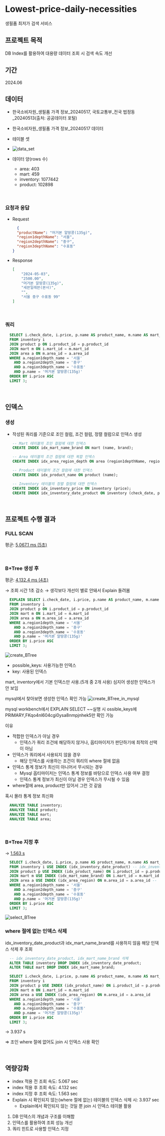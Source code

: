 
# Lowest-price-daily-necessities
생필품 최저가 검색 서비스

## 프로젝트 목적
DB Index를 활용하여 대용량 데이터 조회 시 검색 속도 개선

## 기간
2024.06

## 데이터
- 한국소비자원_생필품 가격 정보_20240517, 국토교통부_전국 법정동_20240513(출처: 공공데이터 포털)
- 한국소비자원_생필품 가격 정보_20240517 데이터

- 테이블 셋
- ![data_set](https://github.com/Painterrr/Lowest-price-daily-necessities-search-service/assets/98957340/ab812de4-d1b1-4099-ad2a-f9ff5275da27)

- 데이터 양(rows 수)
    - area: 403
    - mart: 459
    - inventory: 1077442
    - product: 102898

<br>


### 요청과 응답
- Request
  ```json
	{
    "productName": "머거본 알땅콩(135g)",
    "region1depthName": "서울",
    "region2depthName": "중구",
    "region3depthName": "수표동"
  }
  ```

- Response
    ```json
    [
        "2024-05-03",
        "2500.00",
        "머거본 알땅콩(135g)",
        "세븐일레븐(본사)",
        "",
        "서울 중구 수표동 99"
    ]
    ```

<br>

### 쿼리
  ```sql
    SELECT i.check_date, i.price, p.name AS product_name, m.name AS mart_name, m.brand AS mart_brand, a.full_addr
    FROM inventory i 
    JOIN product p ON i.product_id = p.product_id
    JOIN mart m ON i.mart_id = m.mart_id
    JOIN area a ON m.area_id = a.area_id
    WHERE a.region1depth_name = '서울'
      AND a.region2depth_name = '중구'
      AND a.region3depth_name = '수표동'
      AND p.name = '머거본 알땅콩(135g)'
    ORDER BY i.price ASC
    LIMIT 3;
  ```

<br>


## 인덱스

### 생성
- 작성된 쿼리를 기준으로 조인 컬럼, 조건 컬럼, 정렬 컬럼으로 인덱스 생성
    
    ```sql
    -- Mart 테이블의 조인 컬럼에 대한 인덱스
    CREATE INDEX idx_mart_name_brand ON mart (name, brand);
    
    -- Area 테이블의 조건 컬럼에 대한 복합 인덱스
    CREATE INDEX idx_area_region_depth ON area (region1depthName, region2depthName, region3depthName);
    
    -- Product 테이블의 조건 컬럼에 대한 인덱스
    CREATE INDEX idx_product_name ON product (name);
    
    -- Inventory 테이블의 정렬 컬럼에 대한 인덱스
    CREATE INDEX idx_inventory_price ON inventory (price);
    CREATE INDEX idx_inventory_date_product ON inventory (check_date, product_id);
    ```

<br>


## 프로젝트 수행 결과
  
### FULL SCAN
평균: <u>5,067.1 ms (5초)</u>

<br>


### B+Tree 생성 후
평균: <u>4,132.4 ms (4초)</u>
  
→ 조회 시간 1초 감소
→ 생각보다 개선이 별로 안돼서 Explain 돌려봄

```sql
  EXPLAIN SELECT i.check_date, i.price, p.name AS product_name, m.name AS mart_name, m.brand AS mart_brand, a.full_addr
  FROM inventory i
  JOIN product p ON i.product_id = p.product_id
  JOIN mart m ON i.mart_id = m.mart_id
  JOIN area a ON m.area_id = a.area_id
  WHERE a.region1depth_name = '서울'
    AND a.region2depth_name = '중구'
    AND a.region3depth_name = '수표동'
    AND p.name = '머거본 알땅콩(135g)'
  ORDER BY i.price ASC
  LIMIT 3;
```

![create_BTree](https://github.com/Painterrr/Lowest-price-daily-necessities-search-service/assets/98957340/2ee8146b-f87c-44ef-8528-cf4e9931bcf2)
- possible_keys: 사용가능한 인덱스
- key: 사용된 인덱스
  
mart, inventory에서 기본 인덱스만 사용.(5개 중 2개 사용)
심지어 생성한 인덱스가 안 보임


mysql에서 찾아보면 생성한 인덱스 확인 가능
![create_BTree_in_mysql](https://github.com/Painterrr/Lowest-price-daily-necessities-search-service/assets/98957340/e59366e3-dcaa-474a-90e1-0f9546427817)
  
mysql workbench에서 EXPLAIN SELECT ~~실행 시 ossible_keys에 PRIMARY,FKqo4nl604cgi0ysa8nmpjnhek5만 확인 가능
  
이유
- 적합한 인덱스가 아닐 경우
    - 인덱스가 쿼리 조건에 해당하지 않거나, 옵티마이저가 판단하기에 최적의 선택이 아님
- 인덱스가 쿼리에서 사용되지 않을 경우
    - 해당 인덱스를 사용하는 조건이 쿼리의 where 절에 없음
- 인덱스 통계 정보가 최신이 아니어서 무시되는 경우
    - Mysql 옵티마이저는 인덱스 통계 정보를 바탕으로 인덱스 사용 여부 결정
    - 인덱스 통계 정보가 최신이 아닐 경우 인덱스가 무시될 수 있음
- where절에 area, product만 있어서 그런 것 같음
  
혹시 몰라 통계 정보 최신화
  ```sql
    ANALYZE TABLE inventory;
    ANALYZE TABLE product;
    ANALYZE TABLE mart;
    ANALYZE TABLE area;
  ```

<br>


### B+Tree 지정 후
→ <u>1.563 s</u>
  ```sql
    SELECT i.check_date, i.price, p.name AS product_name, m.name AS mart_name, m.brand AS mart_brand, a.full_addr
    FROM inventory i USE INDEX (idx_inventory_date_product) -- idx_inventory_date_product
    JOIN product p USE INDEX (idx_product_name) ON i.product_id = p.product_id --
    JOIN mart m USE INDEX (idx_mart_name_brand) ON i.mart_id = m.mart_id -- idx_mart_name_brand
    JOIN area a USE INDEX (idx_area_region) ON m.area_id = a.area_id --
    WHERE a.region1depth_name = '서울'
      AND a.region2depth_name = '중구'
      AND a.region3depth_name = '수표동'
      AND p.name = '머거본 알땅콩(135g)'
    ORDER BY i.price ASC
    LIMIT 3;
  ```
![select_BTree](https://github.com/Painterrr/Lowest-price-daily-necessities-search-service/assets/98957340/18ea5699-5820-49be-adf1-94db176e8bd6)

  
### where 절에 없는 인덱스 삭제
idx_inventory_date_product과 idx_mart_name_brand를 사용하지 않음
해당 인덱스 삭제 후 조회

  ```sql
    -- idx_inventory_date_product, idx_mart_name_brand 삭제
    ALTER TABLE inventory DROP INDEX idx_inventory_date_product;
    ALTER TABLE mart DROP INDEX idx_mart_name_brand;
  ```

  ```sql
    SELECT i.check_date, i.price, p.name AS product_name, m.name AS mart_name, m.brand AS mart_brand, a.full_addr
    FROM inventory i
    JOIN product p USE INDEX (idx_product_name) ON i.product_id = p.product_id
    JOIN mart m ON i.mart_id = m.mart_id
    JOIN area a USE INDEX (idx_area_region) ON m.area_id = a.area_id 
    WHERE a.region1depth_name = '서울'
      AND a.region2depth_name = '중구'
      AND a.region3depth_name = '수표동'
      AND p.name = '머거본 알땅콩(135g)'
    ORDER BY i.price ASC
    LIMIT 3;
  ```

→ 3.937 s
  
⇒ 조인 where 절에 없어도 join 시 인덱스 사용 확인

<br>

## 역량강화
- index 적용 전 조회 속도: 5.067 sec
- index 적용 후 조회 속도: 4.132 sec
- index 지정 후 조회 속도: 1.563 sec
- Explain 시 확인되지 않는(where 절에 없는) 테이블의 인덱스 삭제 시: 3.937 sec
  - Explain에서 확인되지 않는 것일 뿐 join 시 인덱스 테이블 활용

1. DB 인덱스의 개념과 구조를 이해함
2. 인덱스를 활용하여 조회 성능 개선
3. 쿼리 힌트로 사용할 인덱스 지정

